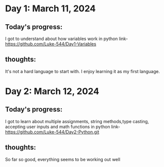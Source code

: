 # Day 1: March 11, 2024
## Today's progress:
I got to understand about how variables work in python
link- https://github.com/Luke-544/Day1-Variables
## thoughts:
It's not a hard language to start with. I enjoy learning it as my first language.

# Day 2: March 12, 2024
## Today's progress:
I got to learn about multiple assignments, string methods,type casting, accepting user inputs and math functions in python
link- https://github.com/Luke-544/Day2-Python.git
## thoughts:
So far so good, everything seems to be working out well
